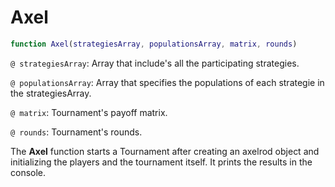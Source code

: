 # Axel
``` matlab
function Axel(strategiesArray, populationsArray, matrix, rounds)
```
`@ strategiesArray`: Array that include's all the participating strategies. 

`@ populationsArray`: Array that specifies the populations of each strategie in the strategiesArray.

`@ matrix`: Tournament's payoff matrix.

`@ rounds`: Tournament's rounds.

The **Axel** function starts a Tournament after creating an axelrod object and initializing the players and the tournament itself. It prints the results in the console.